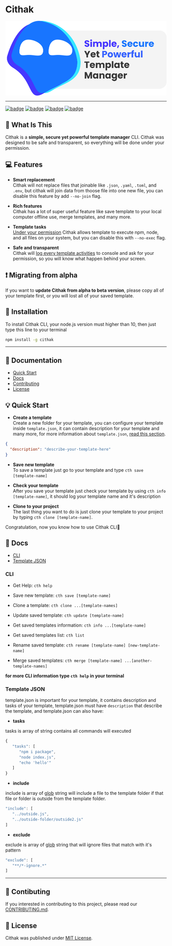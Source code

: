 # Cithak

![icon](./icon.svg)

---

[![badge](https://img.shields.io/github/license/KucingKode/Cithak)](./LICENSE.md)
[![badge](https://img.shields.io/github/last-commit/KucingKode/Cithak)](https://github.com/KucingKode/Cithak)
[![badge](https://img.shields.io/github/package-json/v/KucingKode/Cithak)](https://www.npmjs.com/package/cithak)
[![badge](https://img.shields.io/npm/dw/cithak)](https://www.npmjs.com/package/cithak)

## 🤔 What Is This

Cithak is a **simple, secure yet powerful template manager** CLI. Cithak was designed to be safe and transparent, so everything will be done under your permission.

## 💻 Features

- **Smart replacement**  
  Cithak will not replace files that joinable like `.json`, `.yaml`, `.toml`, and `.env`, but cithak will join data from thoose file into one new file, you can disable this feature by add `--no-join` flag.

- **Rich features**  
  Cithak has a lot of super useful feature like save template to your local computer offline use, merge templates, and many more.

- **Template tasks**  
  <u>Under your permission</u> Cithak allows template to execute npm, node, and all files on your system, but you can disable this with `--no-exec` flag.

- **Safe and transparent**  
  Cithak will <u>log every template activities</u> to console and ask for your permission, so you will know what happen behind your screen.

## ❗ Migrating from alpha

If you want to **update Cithak from alpha to beta version**, please copy all of your template first, or you will lost all of your saved template.

## 📂 Installation

To install Cithak CLI, your node.js version must higher than 10, then just type this line to your terminal

```bash
npm install -g cithak
```

---

## 📃 Documentation

- [Quick Start](#💡-Quick-Start)
- [Docs](#📘-Docs)
- [Contributing](./CONTRIBUTING.md)
- [License](./LICENSE.md)

## 💡 Quick Start

- **Create a template**  
  Create a new folder for your template, you can configure your template inside `template.json`, it can contain description for your template and many more, for more information about `template.json`, [read this section](#template-json).

```json
{
  "description": "describe-your-template-here"
}
```

- **Save new template**  
  To save a template just go to your template and type `cth save [template-name]`

- **Check your template**  
  After you save your template just check your template by using `cth info [template-name]`, it should log your template name and it's description

- **Clone to your project**  
  The last thing you want to do is just clone your template to your project by typing `cth clone [template-name]`.

Congratulation, now you know how to use Cithak CLI🎉

## 📘 Docs

- [CLI](#CLI)
- [Template JSON](#Template-JSON)

### CLI

- Get Help: `cth help`

- Save new template: `cth save [template-name]`

- Clone a template:
  `cth clone ...[template-names]`

- Update saved template: `cth update [template-name]`

- Get saved templates information: `cth info ...[template-name]`

- Get saved templates list: `cth list`

- Rename saved template: `cth rename [template-name] [new-template-name]`

- Merge saved templates: `cth merge [template-name] ...[another-template-names]`

**for more CLI information type `cth help` in your terminal**

### Template JSON

template.json is important for your template, it contains description and tasks of your template, template.json must have `description` that describe the template, and template.json can also have:

- **tasks**

tasks is array of string contains all commands will executed

```js
{
   "tasks": [
      "npm i package",
      "node index.js",
      "echo 'hello'"
   ]
}
```

- **include**

include is array of [glob](https://github.com/isaacs/node-glob#readme) string will include a file to the template folder if that file or folder is outside from the template folder.

```js
"include": [
   "../outside.js",
   "../outside-folder/outside2.js"
]
```

- **exclude**

exclude is array of [glob](https://github.com/isaacs/node-glob#readme) string that will ignore files that match with it's pattern

```js
"exclude": [
   "**/*-ignore.*"
]
```

---

## 🎂 Contibuting

If you interested in contributing to this project, please read our [CONTRIBUTING.md](./CONTRIBUTING.md).

## 📃 License

Cithak was published under [MIT License](./LICENSE.md).
